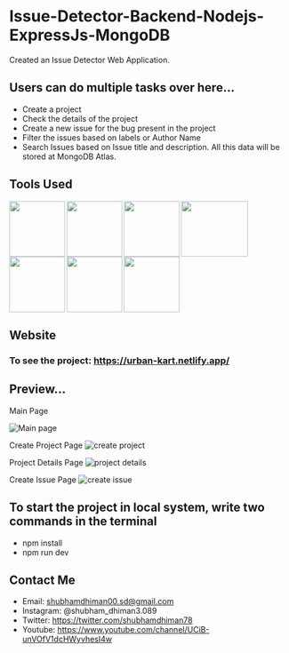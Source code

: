 # Issue-Detector-Backend-Nodejs-ExpressJs-MongoDB
Created an Issue Detector Web Application.

## Users can do multiple tasks over here...
* Create a project
* Check the details of the project
* Create a new issue for the bug present in the project
* Filter the issues based on labels or Author Name
* Search Issues based on Issue title and description.
All this data will be stored at MongoDB Atlas.




## Tools Used
<img align="left" src="https://user-images.githubusercontent.com/18380165/224329335-3cdf989b-bdce-41e6-82dc-7d4c50d5f283.png" width="100" height="100">
<img align="left" src="https://user-images.githubusercontent.com/18380165/224329345-7363d693-4f27-4a58-8c9e-086d8a3fa420.png" width="100" height="100">
<img align="left" src="https://user-images.githubusercontent.com/18380165/224332427-426a3fbb-e25d-4deb-a832-666ae2e2e418.png" width="100" height="100">
<img align="left" src="https://user-images.githubusercontent.com/18380165/224741719-3887a83f-9041-49b5-b1d3-a4b636147582.png" width="120" height="100">
<img align="left" src="https://user-images.githubusercontent.com/18380165/224742317-8448ec1f-c35e-4fa3-99bf-5075da765c1a.png" width="100" height="100">
<img align="left" src="https://user-images.githubusercontent.com/18380165/224742804-66cd82b1-fedd-40a1-ad43-6cd2a7b91e46.png" width="100" height="100">
<br>
<img  src="https://user-images.githubusercontent.com/18380165/224329339-a5174b23-1a5c-4ae4-95c8-ead20a29d77e.png" width="100" height="100">

## Website 
### To see the project: https://urban-kart.netlify.app/

## Preview...
Main Page

![Main page](https://github.com/shubhamdhiman/Issue-Detector-Backend-Nodejs-ExpressJs-MongoDB/assets/18380165/98c1e3eb-5f3c-4633-8cc4-054625761720)

Create Project Page
![create project](https://github.com/shubhamdhiman/Issue-Detector-Backend-Nodejs-ExpressJs-MongoDB/assets/18380165/895a69c2-f227-4083-8da7-9608ae55f083)

Project Details Page
![project details](https://github.com/shubhamdhiman/Issue-Detector-Backend-Nodejs-ExpressJs-MongoDB/assets/18380165/b7ff2439-e26d-46b0-83f1-2033fa0bff33)

Create Issue Page
![create issue](https://github.com/shubhamdhiman/Issue-Detector-Backend-Nodejs-ExpressJs-MongoDB/assets/18380165/e0da26e4-bf1c-465d-a604-9a374241690b)

## To start the project in local system, write two commands in the terminal
* npm install
* npm run dev

## Contact Me
* Email: shubhamdhiman00.sd@gmail.com
* Instagram: @shubham_dhiman3.089
* Twitter: https://twitter.com/shubhamdhiman78
* Youtube: https://www.youtube.com/channel/UCiB-unVOfV1dcHWyvhesI4w
